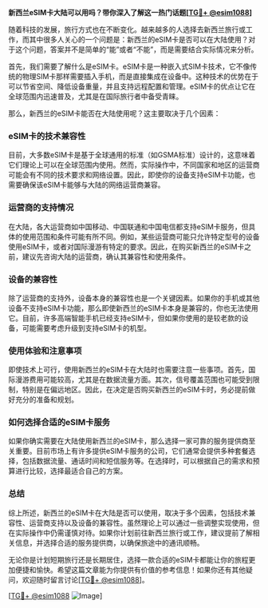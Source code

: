 **新西兰eSIM卡大陆可以用吗？带你深入了解这一热门话题[[TG💪+ @esim1088](https://t.me/s/esim1088)]**

随着科技的发展，旅行方式也在不断变化。越来越多的人选择去新西兰旅行或工作，而其中很多人关心的一个问题是：新西兰的eSIM卡是否可以在大陆使用？对于这个问题，答案并不是简单的“能”或者“不能”，而是需要结合实际情况来分析。

首先，我们需要了解什么是eSIM卡。eSIM卡是一种嵌入式SIM卡技术，它不像传统的物理SIM卡那样需要插入手机，而是直接集成在设备中。这种技术的优势在于可以节省空间、降低设备重量，并且支持远程配置和管理。eSIM卡的优点让它在全球范围内迅速普及，尤其是在国际旅行者中备受青睐。

那么，新西兰的eSIM卡能否在大陆使用呢？这主要取决于几个因素：

### **eSIM卡的技术兼容性**
目前，大多数eSIM卡是基于全球通用的标准（如GSMA标准）设计的，这意味着它们理论上可以在全球范围内使用。然而，实际操作中，不同国家和地区的运营商可能会有不同的技术要求和网络设置。因此，即使你的设备支持eSIM卡功能，也需要确保该eSIM卡能够与大陆的网络运营商兼容。

### **运营商的支持情况**
在大陆，各大运营商如中国移动、中国联通和中国电信都支持eSIM卡服务，但具体的使用范围和条件可能有所不同。例如，某些运营商可能只允许特定型号的设备使用eSIM卡，或者对国际漫游有特定的要求。因此，在购买新西兰的eSIM卡之前，建议先咨询大陆的运营商，确认其兼容性和使用条件。

### **设备的兼容性**
除了运营商的支持外，设备本身的兼容性也是一个关键因素。如果你的手机或其他设备不支持eSIM卡功能，那么即使新西兰的eSIM卡本身是兼容的，你也无法使用它。目前，许多高端智能手机已经支持eSIM卡，但如果你使用的是较老款的设备，可能需要考虑升级到支持eSIM卡的机型。

### **使用体验和注意事项**
即使技术上可行，使用新西兰的eSIM卡在大陆时也需要注意一些事项。首先，国际漫游费用可能较高，尤其是在数据流量方面。其次，信号覆盖范围也可能受到限制，特别是在偏远地区。因此，在决定是否购买新西兰的eSIM卡时，务必提前做好充分的准备和规划。

### **如何选择合适的eSIM卡服务**
如果你确实需要在大陆使用新西兰的eSIM卡，那么选择一家可靠的服务提供商至关重要。目前市场上有许多提供eSIM卡服务的公司，它们通常会提供多种套餐选择，包括数据流量、通话时间和短信服务等。在选择时，可以根据自己的需求和预算进行比较，选择最适合自己的方案。

### **总结**
综上所述，新西兰的eSIM卡在大陆是否可以使用，取决于多个因素，包括技术兼容性、运营商支持以及设备的兼容性。虽然理论上可以通过一些调整实现使用，但在实际操作中仍需谨慎对待。如果你计划前往新西兰旅行或工作，建议提前了解相关信息，并选择合适的服务提供商，以确保旅途中的通讯顺畅。

无论你是计划短期旅行还是长期居住，选择一款合适的eSIM卡都能让你的旅程更加便捷和愉快。希望这篇文章能为你提供有价值的参考信息！如果你还有其他疑问，欢迎随时留言讨论[[TG💪+ @esim1088](https://t.me/s/esim1088)]。

[[TG💪+ @esim1088](https://t.me/s/esim1088) ![Image](https://i.postimg.cc/4NQfJmqS/Snipaste-2025-05-13-00-14-12.png)]